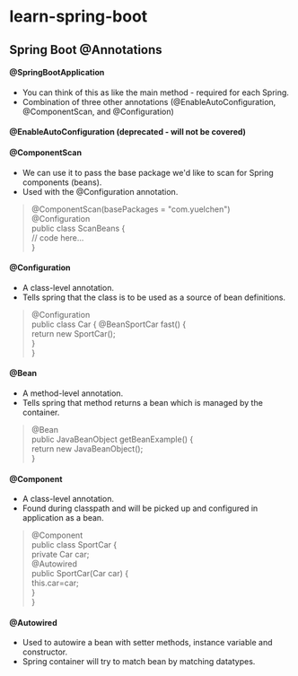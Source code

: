 # learn-spring-boot

## Spring Boot @Annotations
#### @SpringBootApplication
- You can think of this as like the main method - required for each Spring. 
- Combination of three other annotations (@EnableAutoConfiguration, @ComponentScan, and @Configuration)

#### @EnableAutoConfiguration (deprecated - will not be covered)
#### @ComponentScan
- We can use it to pass the base package we'd like to scan for Spring components (beans). 
- Used with the @Configuration annotation.

>@ComponentScan(basePackages = "com.yuelchen")  
@Configuration  
public class ScanBeans {  
  // code here...  
}

#### @Configuration
- A class-level annotation. 
- Tells spring that the class is to be used as a source of bean definitions. 

>@Configuration  
public class Car {
	@BeanSportCar fast() {  
		return new SportCar();  
	}  
}  

#### @Bean
- A method-level annotation.
- Tells spring that method returns a bean which is managed by the container. 

>@Bean  
public JavaBeanObject getBeanExample() {  
  return new JavaBeanObject();  
}  

#### @Component
- A class-level annotation. 
- Found during classpath and will be picked up and configured in application as a bean. 

>@Component  
public class SportCar {  
	private Car car;  
	@Autowired  
	public SportCar(Car car) {   
		this.car=car;  
	}  
}  

#### @Autowired
- Used to autowire a bean with setter methods, instance variable and constructor. 
- Spring container will try to match bean by matching datatypes. 


